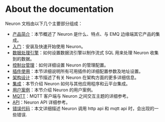 # About the documentation

Neuron 文档由以下几个主要部分组成：

* [产品简介](./introduction.md)：本节概述了 Neuron 是什么、特点、与 EMQ 边缘端其它产品的集成。
* [入门](./getting-started/installation.md)：安装及快速开始使用 Neuron。
* [数据处理引擎](./data-processing-engine/prerequisite-setup.md)：如何设置数据流引擎以制作流式 SQL 用来处理 Neuron 收集到的数据。
* [控制台管理](./console-management/license-installation.md)：如何详细设置 Neuron 的管理配置。
* [插件使用](./module-plugins/module-list.md)：本节详细说明所有可用插件的详细配置参数及地址设置。
* [架构设计](./architecture.md)：本节描述了有关 Neuron 在架构方面的更多详细信息。
* [集成](./integration.md)：本节介绍 Neuron 如何与其他应用程序和云平台集成。
* [用户案例](./use_cases.md)：本节介绍 Neuron 的用户案例。
* [MQTT](./mqtt.md)：MQTT 客户端与 Neuron 之间交互主题的详细参考。
* [API](./api.md)：Neuron API 详细参考。
* [错误代码](./error-code.md)：本文详细描述 Neuron 调用 http api 和 mqtt api 时，会出现的一些错误.
